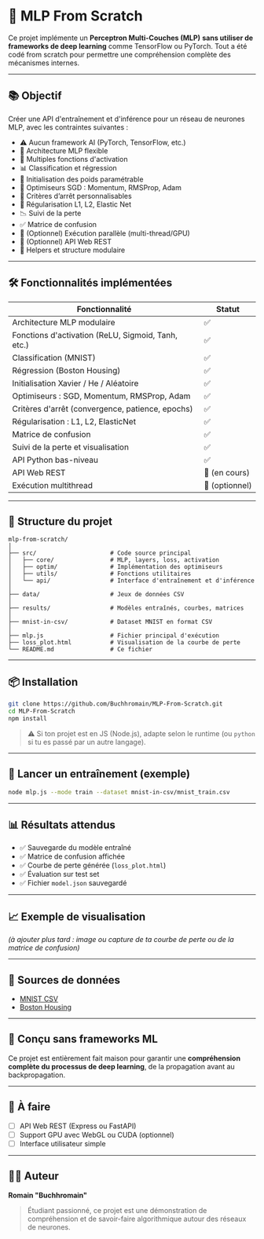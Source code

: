 
# 🧠 MLP From Scratch

Ce projet implémente un **Perceptron Multi-Couches (MLP)** **sans utiliser de frameworks de deep learning** comme TensorFlow ou PyTorch. Tout a été codé from scratch pour permettre une compréhension complète des mécanismes internes.

---

## 📚 Objectif

Créer une API d'entraînement et d'inférence pour un réseau de neurones MLP, avec les contraintes suivantes :

- ⚠️ Aucun framework AI (PyTorch, TensorFlow, etc.)
- 🔁 Architecture MLP flexible
- 🧠 Multiples fonctions d'activation
- 📊 Classification et régression
- 🧮 Initialisation des poids paramétrable
- 🏃 Optimiseurs SGD : Momentum, RMSProp, Adam
- 🛑 Critères d’arrêt personnalisables
- 🧽 Régularisation L1, L2, Elastic Net
- 📉 Suivi de la perte
- ✅ Matrice de confusion
- 🔀 (Optionnel) Exécution parallèle (multi-thread/GPU)
- 🔌 (Optionnel) API Web REST
- 🔧 Helpers et structure modulaire

---

## 🛠️ Fonctionnalités implémentées

| Fonctionnalité                    | Statut      |
|----------------------------------|-------------|
| Architecture MLP modulaire       | ✅           |
| Fonctions d'activation (ReLU, Sigmoid, Tanh, etc.) | ✅ |
| Classification (MNIST)          | ✅           |
| Régression (Boston Housing)     | ✅           |
| Initialisation Xavier / He / Aléatoire | ✅    |
| Optimiseurs : SGD, Momentum, RMSProp, Adam | ✅  |
| Critères d'arrêt (convergence, patience, epochs) | ✅ |
| Régularisation : L1, L2, ElasticNet | ✅         |
| Matrice de confusion             | ✅           |
| Suivi de la perte et visualisation | ✅         |
| API Python bas-niveau            | ✅           |
| API Web REST                     | 🚧 (en cours)|
| Exécution multithread            | 🚧 (optionnel) |

---

## 📁 Structure du projet

```
mlp-from-scratch/
│
├── src/                     # Code source principal
│   ├── core/                # MLP, layers, loss, activation
│   ├── optim/               # Implémentation des optimiseurs
│   ├── utils/               # Fonctions utilitaires
│   └── api/                 # Interface d'entraînement et d'inférence
│
├── data/                    # Jeux de données CSV
│
├── results/                 # Modèles entraînés, courbes, matrices
│
├── mnist-in-csv/            # Dataset MNIST en format CSV
│
├── mlp.js                   # Fichier principal d'exécution
├── loss_plot.html           # Visualisation de la courbe de perte
└── README.md                # Ce fichier
```

---

## 📦 Installation

```bash
git clone https://github.com/Buchhromain/MLP-From-Scratch.git
cd MLP-From-Scratch
npm install
```

> ⚠️ Si ton projet est en JS (Node.js), adapte selon le runtime (ou `python` si tu es passé par un autre langage).

---

## 🚀 Lancer un entraînement (exemple)

```bash
node mlp.js --mode train --dataset mnist-in-csv/mnist_train.csv
```

---

## 📊 Résultats attendus

- ✅ Sauvegarde du modèle entraîné
- ✅ Matrice de confusion affichée
- ✅ Courbe de perte générée (`loss_plot.html`)
- ✅ Évaluation sur test set
- ✅ Fichier `model.json` sauvegardé

---

## 📈 Exemple de visualisation

*(à ajouter plus tard : image ou capture de ta courbe de perte ou de la matrice de confusion)*

---

## 📄 Sources de données

- [MNIST CSV](https://www.kaggle.com/datasets/oddrationale/mnist-in-csv)
- [Boston Housing](https://www.cs.toronto.edu/~delve/data/boston/bostonDetail.html)

---

## 🧠 Conçu sans frameworks ML

Ce projet est entièrement fait maison pour garantir une **compréhension complète du processus de deep learning**, de la propagation avant au backpropagation.

---

## 📌 À faire

- [ ] API Web REST (Express ou FastAPI)
- [ ] Support GPU avec WebGL ou CUDA (optionnel)
- [ ] Interface utilisateur simple

---

## 🙋‍♂️ Auteur

**Romain "Buchhromain"**  
> Étudiant passionné, ce projet est une démonstration de compréhension et de savoir-faire algorithmique autour des réseaux de neurones.
